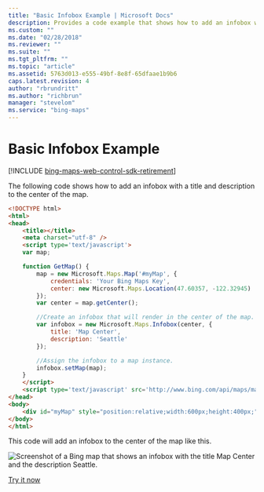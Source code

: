 ```yaml
---
title: "Basic Infobox Example | Microsoft Docs"
description: Provides a code example that shows how to add an infobox with a title and description to the center of the map.
ms.custom: ""
ms.date: "02/28/2018"
ms.reviewer: ""
ms.suite: ""
ms.tgt_pltfrm: ""
ms.topic: "article"
ms.assetid: 5763d013-e555-49bf-8e8f-65dfaae1b9b6
caps.latest.revision: 4
author: "rbrundritt"
ms.author: "richbrun"
manager: "stevelom"
ms.service: "bing-maps"
---
```


# Basic Infobox Example

[!INCLUDE [bing-maps-web-control-sdk-retirement](../../../includes/bing-maps-web-control-sdk-retirement.md)]

The following code shows how to add an infobox with a title and description to the center of the map. 

```html
<!DOCTYPE html>
<html>
<head>
    <title></title>
    <meta charset="utf-8" />
	<script type='text/javascript'>
    var map;

    function GetMap() {
        map = new Microsoft.Maps.Map('#myMap', {
            credentials: 'Your Bing Maps Key',
            center: new Microsoft.Maps.Location(47.60357, -122.32945)
        }); 
        var center = map.getCenter();

        //Create an infobox that will render in the center of the map.
        var infobox = new Microsoft.Maps.Infobox(center, {
            title: 'Map Center',
            description: 'Seattle'
        });

        //Assign the infobox to a map instance.
        infobox.setMap(map);
    }
    </script>
    <script type='text/javascript' src='http://www.bing.com/api/maps/mapcontrol?callback=GetMap' async defer></script>
</head>
<body>
    <div id="myMap" style="position:relative;width:600px;height:400px;"></div>
</body>
</html> 
```

This code will add an infobox to the center of the map like this.

![Screenshot of a Bing map that shows an infobox with the title Map Center and the description Seattle.](../../media/bmv8-basicinfoboxexample2.png)

[Try it now](https://www.bing.com/api/maps/sdk/mapcontrol/isdk#addDefaultInfobox+JS)
